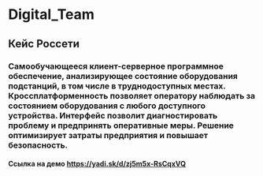 # Digital_Team
## Кейс Россети
### Самообучающееся клиент-серверное программное обеспечение, анализирующее состояние оборудования подстанций, в том числе в труднодоступных местах. Кроссплатформенность позволяет оператору наблюдать за состоянием оборудования с любого доступного устройства. Интерфейс позволит диагностировать проблему и предпринять оперативные меры. Решение оптимизирует затраты предприятия и повышает безопасность.

#### Ссылка на демо https://yadi.sk/d/zj5m5x-RsCqxVQ
